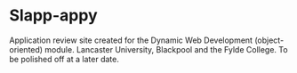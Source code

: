 # Slapp-appy
Application review site created for the Dynamic Web Development (object-oriented) module. Lancaster University, Blackpool and the Fylde College. To be polished off at a later date.
